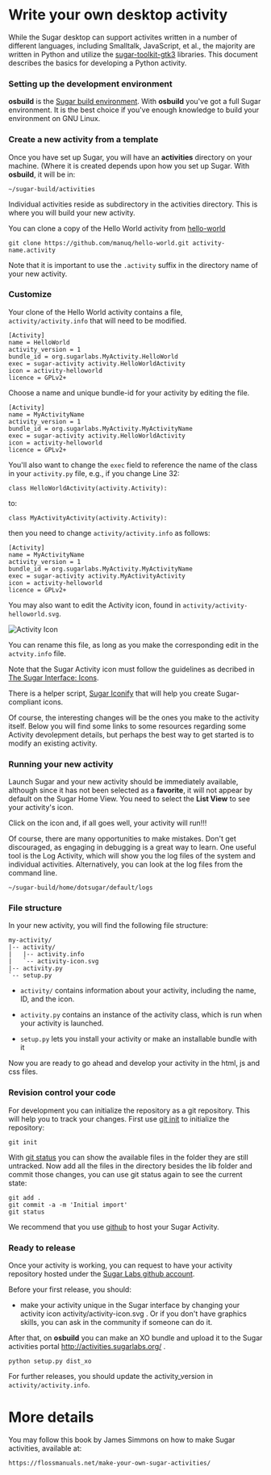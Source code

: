 Write your own desktop activity
===============================

While the Sugar desktop can support activites written in a number of
different languages, including Smalltalk, JavaScript, et al., the
majority are written in Python and utilize the
[sugar-toolkit-gtk3](https://github.com/sugarlabs/sugar-toolkit-gtk3)
libraries. This document describes the basics for developing a Python
activity.

### Setting up the development environment

**osbuild** is the [Sugar build environment](dev-environment.md.html).
With **osbuild** you've got a full Sugar environment. It is the best
choice if you've enough knowledge to build your environment on GNU
Linux.

### Create a new activity from a template 

Once you have set up Sugar, you will have an **activities** directory
on your machine. (Where it is created depends upon how you set up
Sugar. With **osbuild**, it will be in:

    ~/sugar-build/activities

Individual activities reside as subdirectory in the activities
directory. This is where you will build your new activity.

You can clone a copy of the Hello World activity from
[hello-world](https://github.com/manuq/hello-world.git)

    git clone https://github.com/manuq/hello-world.git activity-name.activity

Note that it is important to use the `.activity` suffix in the directory
name of your new activity.

### Customize

Your clone of the Hello World activity contains a file,
`activity/activity.info` that will need to be modified.

    [Activity]
    name = HelloWorld
    activity_version = 1
    bundle_id = org.sugarlabs.MyActivity.HelloWorld
    exec = sugar-activity activity.HelloWorldActivity
    icon = activity-helloworld
    licence = GPLv2+

Choose a name and unique bundle-id for your activity by editing the file.

    [Activity]
    name = MyActivityName
    activity_version = 1
    bundle_id = org.sugarlabs.MyActivity.MyActivityName
    exec = sugar-activity activity.HelloWorldActivity
    icon = activity-helloworld
    licence = GPLv2+

You'll also want to change the `exec` field to reference the name of
the class in your `activity.py` file, e.g., if you change Line 32:

    class HelloWorldActivity(activity.Activity):

to:

    class MyActivityActivity(activity.Activity):

then you need to change `activity/activity.info` as follows:

    [Activity]
    name = MyActivityName
    activity_version = 1
    bundle_id = org.sugarlabs.MyActivity.MyActivityName
    exec = sugar-activity activity.MyActivityActivity
    icon = activity-helloworld
    licence = GPLv2+

You may also want to edit the Activity icon, found in
`activity/activity-helloworld.svg`.

![Activity
 Icon](https://github.com/manuq/hello-world/blob/master/activity/activity-helloworld.svg
 "Activity icon")

You can rename this file, as long as you make the corresponding edit
in the `actvity.info` file.

Note that the Sugar Activity icon must follow the guidelines as
decribed in [The Sugar Interface:
Icons](https://wiki.sugarlabs.org/go/Human_Interface_Guidelines/The_Sugar_Interface/Icons).

There is a helper script, [Sugar
Iconify](https://wiki.sugarlabs.org/go/Sugar_iconify) that will help
you create Sugar-compliant icons.

Of course, the interesting changes will be the ones you make to the
activity itself. Below you will find some links to some resources
regarding some Activity devolepment details, but perhaps the best way
to get started is to modify an existing activity.

### Running your new activity

Launch Sugar and your new activity should be immediately available,
although since it has not been selected as a **favorite**, it will not
appear by default on the Sugar Home View. You need to select the
**List View** to see your activity's icon.

Click on the icon and, if all goes well, your activity will run!!!

Of course, there are many opportunities to make mistakes. Don't get
discouraged, as engaging in debugging is a great way to learn. One
useful tool is the Log Activity, which will show you the log files of
the system and individual activities. Alternatively, you can look at
the log files from the command line.

    ~/sugar-build/home/dotsugar/default/logs

### File structure

In your new activity, you will find the following file structure:

    my-activity/
    |-- activity/
    |   |-- activity.info
    |   `-- activity-icon.svg
    |-- activity.py
    `-- setup.py

* `activity/` contains information about your activity, including the
  name, ID, and the icon.

* `activity.py` contains an instance of the activity class, which is
  run when your activity is launched.

* `setup.py` lets you install your activity or make an installable
  bundle with it

Now you are ready to go ahead and develop your activity in the html,
js and css files.

### Revision control your code

For development you can initialize the repository as a git
repository. This will help you to track your changes. First use [git
init](https://www.kernel.org/pub/software/scm/git/docs/git-init.html)
to initialize the repository:

    git init

With [git
status](https://www.kernel.org/pub/software/scm/git/docs/git-status.html)
you can show the available files in the folder they are still
untracked. Now add all the files in the directory besides the lib
folder and commit those changes, you can use git status again to see
the current state:

    git add .
    git commit -a -m 'Initial import'
    git status

We recommend that you use [github](http://github.com) to host your
Sugar Activity.

### Ready to release

Once your activity is working, you can request to have
your activity repository hosted under the [Sugar Labs github
account](http://github.com/sugarlabs).

Before your first release, you should:

* make your activity unique in the Sugar interface by changing your
  activity icon activity/activity-icon.svg .  Or if you don't have
  graphics skills, you can ask in the community if someone can do it.

After that, on **osbuild** you can make an XO bundle and upload it to
the Sugar activities portal <http://activities.sugarlabs.org/> .

    python setup.py dist_xo

For further releases, you should update the activity_version in
`activity/activity.info`.

More details
============
You may follow this book by James Simmons on how to make Sugar
activities, available at:

    https://flossmanuals.net/make-your-own-sugar-activities/
